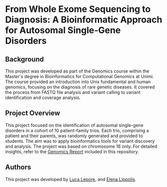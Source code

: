 # From Whole Exome Sequencing to Diagnosis: A Bioinformatic Approach for Autosomal Single-Gene Disorders


## Background
This project was developed as part of the Genomics course within the Master's degree in Bioinformatics for Computational Genomics 
at Unimi. The course provided an introduction into Unix fundamental and human genomics, focusing on the diagnosis of rare genetic diseases. It covered the process from FASTQ file analysis and variant calling to variant identification and coverage analysis. 


## Project Overview
This project focused on the identification of autosomal single-gene disorders in a cohort of 10 patient-family trios. Each trio, comprising a patient and their parents, was randomly generated and provided to students. The aim was to apply bioinformatics tools for variant discovery and analysis. The project was based on chromosome 16 only. For detailed insights, refer to the [Genomics Report]() included in this repository.


## Authors
This project was developed by [Luca Lepore](https://github.com/lulepo99), and [Elena Lippolis](https://github.com/elenalippolis9).